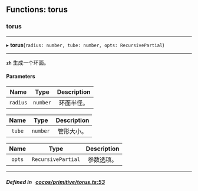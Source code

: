 ## Functions: torus

### torus


___
▸ **torus**(`radius: number, tube: number, opts: RecursivePartial`)
___



**`zh`** 
生成一个环面。



#### Parameters

| Name | Type | Description |
| :------: | :------: | :------: |
| `radius` | `number` | 环面半径。  |

| Name | Type | Description |
| :------: | :------: | :------: |
| `tube` | `number` | 管形大小。  |

| Name | Type | Description |
| :------: | :------: | :------: |
| `opts` | `RecursivePartial` | 参数选项。  |


___


##### Defined in &nbsp;   [cocos/primitive/torus.ts:53](https://github.com/cocos-creator/engine/blob/c7bf6b8a9/cocos/primitive/torus.ts#L53)&nbsp;
